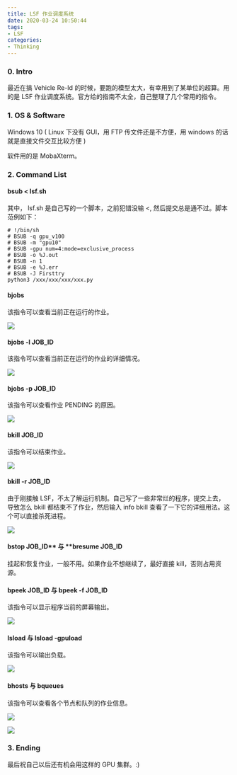 ```yaml
---
title: LSF 作业调度系统
date: 2020-03-24 10:50:44
tags:
- LSF
categories:
- Thinking
---
```


### 0. Intro

最近在搞 Vehicle Re-Id 的时候，要跑的模型太大，有幸用到了某单位的超算。用的是 LSF 作业调度系统。官方给的指南不太全，自己整理了几个常用的指令。

### 1. OS & Software

Windows 10 ( Linux 下没有 GUI，用 FTP 传文件还是不方便，用 windows 的话就是直接文件交互比较方便 )

软件用的是 MobaXterm。


### 2. Command List

#### bsub < lsf.sh

其中， lsf.sh 是自己写的一个脚本，之前犯错没输 <, 然后提交总是通不过。脚本范例如下：

```
# !/bin/sh
# BSUB -q gpu_v100
# BSUB -m "gpu10"
# BSUB -gpu num=4:mode=exclusive_process
# BSUB -o %J.out
# BSUB -n 1
# BSUB -e %J.err
# BSUB -J Firsttry
python3 /xxx/xxx/xxx/xxx.py
```

#### bjobs

该指令可以查看当前正在运行的作业。

![](/images/LSF作业调度系统/bjobs.jpg)


#### bjobs -l JOB_ID

该指令可以查看当前正在运行的作业的详细情况。

![](/images/LSF作业调度系统/bjobs-l.jpg)



#### bjobs -p JOB_ID

该指令可以查看作业 PENDING 的原因。

![](/images/LSF作业调度系统/bjobs-p.jpg)



#### bkill JOB_ID

该指令可以结束作业。

![](/images/LSF作业调度系统/bkill.jpg)



#### bkill -r JOB_ID

由于刚接触 LSF，不太了解运行机制。自己写了一些非常烂的程序，提交上去，导致怎么 bkill 都结束不了作业，然后输入 info bkill 查看了一下它的详细用法。这个可以直接杀死进程。

![](/images/LSF作业调度系统/bkill-r.jpg)



#### bstop JOB_ID** 与 **bresume JOB_ID

挂起和恢复作业，一般不用。如果作业不想继续了，最好直接 kill，否则占用资源。



#### bpeek JOB_ID 与 bpeek -f JOB_ID

该指令可以显示程序当前的屏幕输出。

![](/images/LSF作业调度系统/bpeek.jpg)


#### lsload 与 lsload -gpuload
该指令可以输出负载。

![](/images/LSF作业调度系统/lsload.jpg)



#### bhosts 与 bqueues

该指令可以查看各个节点和队列的作业信息。

![](/images/LSF作业调度系统/bhosts.jpg)

![](/images/LSF作业调度系统/bqueues.jpg)



### 3. Ending

最后祝自己以后还有机会用这样的 GPU 集群。:)